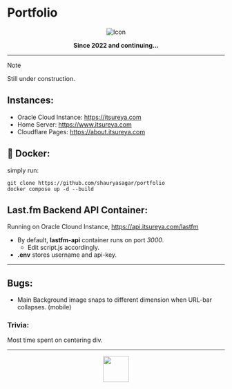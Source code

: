 # Portfolio
<div align="center">
  <img src="images/icon.ico" alt="Icon">
</div>
<p align="center"><b>Since 2022 and continuing...</b></p>

---

> [!NOTE]
> Still under construction.

## Instances:

- Oracle Cloud Instance: https://itsureya.com
- Home Server: https://www.itsureya.com
- Cloudflare Pages: https://about.itsureya.com

## 🐋 Docker:

simply run:

```
git clone https://github.com/shauryasagar/portfolio
docker compose up -d --build
```

## Last.fm Backend API Container:

Running on Oracle Clound Instance, https://api.itsureya.com/lastfm

- By default, **lastfm-api** container runs on port _3000_.
  - Edit script.js accordingly.
- **.env** stores username and api-key.

---

## Bugs:

- Main Background image snaps to different dimension when URL-bar collapses. (mobile)

### Trivia:
Most time spent on centering div.

---
<div align="center">
<img style="display: block;" height="60px" src="https://i.kym-cdn.com/photos/images/newsfeed/001/206/382/b7a.gif" alt="">
</div>
